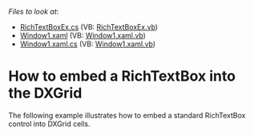 <!-- default file list -->
*Files to look at*:

* [RichTextBoxEx.cs](./CS/RichTextBoxEx.cs) (VB: [RichTextBoxEx.vb](./VB/RichTextBoxEx.vb))
* [Window1.xaml](./CS/Window1.xaml) (VB: [Window1.xaml.vb](./VB/Window1.xaml.vb))
* [Window1.xaml.cs](./CS/Window1.xaml.cs) (VB: [Window1.xaml.vb](./VB/Window1.xaml.vb))
<!-- default file list end -->
# How to embed a RichTextBox into the DXGrid


<p>The following example illustrates how to embed a standard RichTextBox control into DXGrid cells.</p>

<br/>


